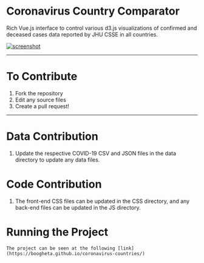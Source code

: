 # Coronavirus Country Comparator

Rich Vue.js interface to control various d3.js visualizations of confirmed and deceased cases data reported by JHU CSSE in all countries.

[![screenshot](https://raw.githubusercontent.com/boogheta/coronavirus-countries/master/img/screenshotv2.png)](https://boogheta.github.io/coronavirus-countries/)

---

# To Contribute

1. Fork the repository
2. Edit any source files
3. Create a pull request!

---

# Data Contribution

1. Update the respective COVID-19 CSV and JSON files in the data directory to update any data files.

# Code Contribution

1. The front-end CSS files can be updated in the CSS directory, and any back-end files can be updated in the JS directory.

# Running the Project

	The project can be seen at the following [link](https://boogheta.github.io/coronavirus-countries/)
